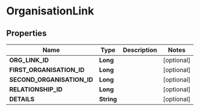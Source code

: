 
# OrganisationLink

## Properties
Name | Type | Description | Notes
------------ | ------------- | ------------- | -------------
**ORG_LINK_ID** | **Long** |  |  [optional]
**FIRST_ORGANISATION_ID** | **Long** |  |  [optional]
**SECOND_ORGANISATION_ID** | **Long** |  |  [optional]
**RELATIONSHIP_ID** | **Long** |  |  [optional]
**DETAILS** | **String** |  |  [optional]




